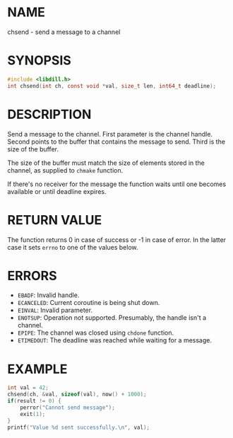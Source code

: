 # NAME

chsend - send a message to a channel

# SYNOPSIS

```c
#include <libdill.h>
int chsend(int ch, const void *val, size_t len, int64_t deadline);
```

# DESCRIPTION

Send a message to the channel. First parameter is the channel handle. Second points to the buffer that contains the message to send. Third is the size of the buffer.

The size of the buffer must match the size of elements stored in the channel, as supplied to `chmake` function.

If there's no receiver for the message the function waits until one becomes available or until deadline expires.

# RETURN VALUE

The function returns 0 in case of success or -1 in case of error. In the latter case it sets `errno` to one of the values below.

# ERRORS

* `EBADF`: Invalid handle.
* `ECANCELED`: Current coroutine is being shut down.
* `EINVAL`: Invalid parameter.
* `ENOTSUP`: Operation not supported. Presumably, the handle isn't a channel.
* `EPIPE`: The channel was closed using `chdone` function.
* `ETIMEDOUT`: The deadline was reached while waiting for a message.

# EXAMPLE

```c
int val = 42;
chsend(ch, &val, sizeof(val), now() + 1000);
if(result != 0) {
    perror("Cannot send message");
    exit(1);
}
printf("Value %d sent successfully.\n", val);
```

